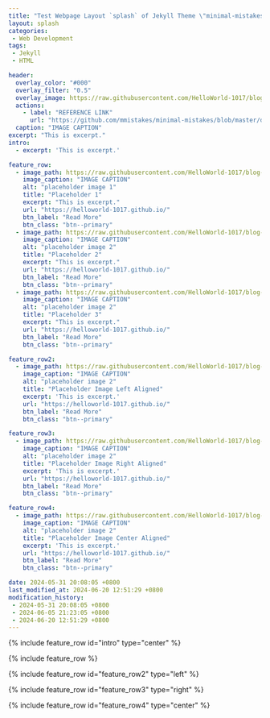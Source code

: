 ```yaml
---
title: "Test Webpage Layout `splash` of Jekyll Theme \"minimal-mistakes\""
layout: splash
categories:
 - Web Development
tags:
 - Jekyll
 - HTML

header:
  overlay_color: "#000"
  overlay_filter: "0.5"
  overlay_image: https://raw.githubusercontent.com/HelloWorld-1017/blog-images/main/imgs/202405312012650.jpg
  actions:
    - label: "REFERENCE LINK"
      url: "https://github.com/mmistakes/minimal-mistakes/blob/master/docs/_pages/splash-page.md"
  caption: "IMAGE CAPTION"
excerpt: "This is excerpt."
intro: 
  - excerpt: 'This is excerpt.'

feature_row:
  - image_path: https://raw.githubusercontent.com/HelloWorld-1017/blog-images/main/imgs/202405312012650.jpg
    image_caption: "IMAGE CAPTION"
    alt: "placeholder image 1"
    title: "Placeholder 1"
    excerpt: "This is excerpt."
    url: "https://helloworld-1017.github.io/"
    btn_label: "Read More"
    btn_class: "btn--primary"
  - image_path: https://raw.githubusercontent.com/HelloWorld-1017/blog-images/main/imgs/202405312012650.jpg
    image_caption: "IMAGE CAPTION"
    alt: "placeholder image 2"
    title: "Placeholder 2"
    excerpt: "This is excerpt."
    url: "https://helloworld-1017.github.io/"
    btn_label: "Read More"
    btn_class: "btn--primary"
  - image_path: https://raw.githubusercontent.com/HelloWorld-1017/blog-images/main/imgs/202405312012650.jpg
    image_caption: "IMAGE CAPTION"
    alt: "placeholder image 2"
    title: "Placeholder 3"
    excerpt: "This is excerpt."
    url: "https://helloworld-1017.github.io/"
    btn_label: "Read More"
    btn_class: "btn--primary"

feature_row2:
  - image_path: https://raw.githubusercontent.com/HelloWorld-1017/blog-images/main/imgs/202405312012650.jpg
    image_caption: "IMAGE CAPTION"
    alt: "placeholder image 2"
    title: "Placeholder Image Left Aligned"
    excerpt: 'This is excerpt.'
    url: "https://helloworld-1017.github.io/"
    btn_label: "Read More"
    btn_class: "btn--primary"

feature_row3:
  - image_path: https://raw.githubusercontent.com/HelloWorld-1017/blog-images/main/imgs/202405312012650.jpg
    image_caption: "IMAGE CAPTION"
    alt: "placeholder image 2"
    title: "Placeholder Image Right Aligned"
    excerpt: 'This is excerpt.'
    url: "https://helloworld-1017.github.io/"
    btn_label: "Read More"
    btn_class: "btn--primary"

feature_row4:
  - image_path: https://raw.githubusercontent.com/HelloWorld-1017/blog-images/main/imgs/202405312012650.jpg
    image_caption: "IMAGE CAPTION"
    alt: "placeholder image 2"
    title: "Placeholder Image Center Aligned"
    excerpt: 'This is excerpt.'
    url: "https://helloworld-1017.github.io/"
    btn_label: "Read More"
    btn_class: "btn--primary"

date: 2024-05-31 20:08:05 +0800
last_modified_at: 2024-06-20 12:51:29 +0800
modification_history:
 - 2024-05-31 20:08:05 +0800
 - 2024-06-05 21:23:05 +0800
 - 2024-06-20 12:51:29 +0800
---
```


{% include feature_row id="intro" type="center" %}

{% include feature_row %}

{% include feature_row id="feature_row2" type="left" %}

{% include feature_row id="feature_row3" type="right" %}

{% include feature_row id="feature_row4" type="center" %}





